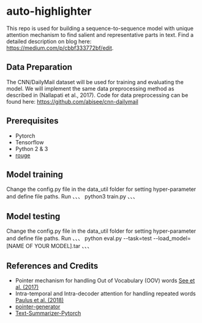 # auto-highlighter
This repo is used for building a sequence-to-sequence model with unique attention mechanism to find salient and representative parts in text.
Find a detailed description on blog here: https://medium.com/p/cbbf333772bf/edit.

## Data Preparation
The CNN/DailyMail dataset will be used for training and evaluating the model.
We will implement the same data preprocessing method as described in (Nallapati et al., 2017).
Code for data preprocessing can be found here: https://github.com/abisee/cnn-dailymail

## Prerequisites
* Pytorch
* Tensorflow
* Python 2 & 3
* [rouge](https://github.com/pltrdy/rouge) 

## Model training
Change the config.py file in the data_util folder for setting hyper-parameter and define file paths.
Run
、、、
python3 train.py
、、、

## Model testing
Change the config.py file in the data_util folder for setting hyper-parameter and define file paths.
Run
、、、
python eval.py --task=test --load_model=[NAME OF YOUR MODEL].tar
、、、

## References and Credits
* Pointer mechanism for handling Out of Vocabulary (OOV) words [See et al. (2017)](https://arxiv.org/pdf/1704.04368.pdf)
* Intra-temporal and Intra-decoder attention for handling repeated words [Paulus et al. (2018)](https://arxiv.org/pdf/1705.04304.pdf)
* [pointer-generator](https://github.com/abisee/pointer-generator)
* [Text-Summarizer-Pytorch](https://github.com/rohithreddy024/Text-Summarizer-Pytorch/blob/master/README.md)

